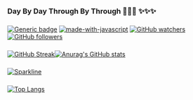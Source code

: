 ### Day By Day Through By Through 👋👋👋  ✨✨✨
###
[![Generic badge](https://img.shields.io/badge/ADNY-VUE.JS-<COLOR>.svg)](https://shields.io/)
[![made-with-javascript](https://img.shields.io/badge/ErKeLost-JavaScript-1f425f.svg)](https://www.javascript.com)
[![GitHub watchers](https://img.shields.io/github/watchers/Naereen/StrapDown.js.svg?style=social&label=Watch&maxAge=2592000)](https://GitHub.com/Naereen/StrapDown.js/watchers/)
[![GitHub followers](https://img.shields.io/github/followers/ErKeLost.svg?style=social&label=Follow&maxAge=2592000)](https://github.com/ErKeLost?tab=followers)
###
[![GitHub Streak](https://github-readme-streak-stats.herokuapp.com/?user=ErKeLost&theme=synthwave)](https://git.io/streak-stats)[![Anurag's GitHub stats](https://github-readme-stats.vercel.app/api?username=ErKeLost&show_icons=true&theme=synthwave&repo=remote-adny)](https://github.com/anuraghazra/github-readme-stats)
###

[![Sparkline](https://stars.medv.io/Naereen/badges.svg)](https://stars.medv.io/Naereen/badges)
###
[![Top Langs](https://github-readme-stats.vercel.app/api/top-langs/?username=ErKeLost&theme=synthwave)](https://github.com/anuraghazra/github-readme-stats)
###

